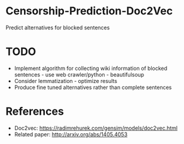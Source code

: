 # Censorship-Prediction-Doc2Vec
Predict alternatives for blocked sentences

# TODO
* Implement algorithm for collecting wiki information of blocked sentences - use web crawler/python - beautifulsoup
* Consider lemmatization - optimize results
* Produce fine tuned alternatives rather than complete sentences

# References
* Doc2vec: https://radimrehurek.com/gensim/models/doc2vec.html
* Related paper: http://arxiv.org/abs/1405.4053

